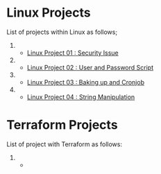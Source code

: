 # Linux Projects

List of projects within Linux as follows;

1. - [Linux Project 01 : Security Issue](./Linux-Project-01-Security-issue/README.md)

2. - [Linux Project 02 : User and Password Script](./Linux-Project-02-User-and-Password-Script/README.md)

3. - [Linux Project 03 : Baking up and Cronjob](./Linux-Project-03-Baking-up-and-Cronjob/README.md)

4. - [Linux Project 04 : String Manipulation](./Linux-Project-04-String-Manipulation/README.md)

# Terraform Projects

List of project with Terraform as follows:

1. -